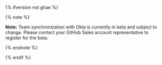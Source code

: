 {% ifversion not ghae %}

{% note %}

**Note:** Team synchronization with Okta is currently in beta and subject to change. Please contact your GitHub Sales account representative to register for the beta.

{% endnote %}

{% endif %}

